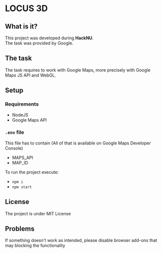 # LOCUS 3D

## What is it?

This project was developed during **HackNU**.\
The task was provided by Google.

## The task

The task requires to work with Google Maps, more precisely with Google Maps JS API and WebGL.

## Setup

### Requirements

- NodeJS
- Google Maps API

### `.env` file

This file has to contain (All of that is available on Google Maps Developer Console)

- MAPS_API
- MAP_ID

To run the project execute:

- `npm i`
- `npm start`

## License

The project is under MIT License

## Problems

If something doesn't work as intended, please disable browser add-ons that may blocking the functionality
